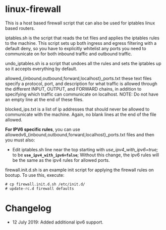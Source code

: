 linux-firewall
==============
This is a host based firewall script that can also be used for iptables linux based routers.

iptables.sh is the script that reads the txt files and applies the iptables rules to the machine. This script sets up both ingress and egress filtering with a default deny, so you have to explicitly whitelist any ports you need to communicate on for both inbound traffic and outbound traffic.

undo_iptables.sh is a script that undoes all the rules and sets the iptables up so it accepts everything by default.

allowed_{inbound,outbound,forward,localhost}_ports.txt these text files specify a protocol, port, and description for what traffic is allowed through the different INPUT, OUTPUT, and FORWARD chains, in addition to specifying which traffic can communicate on localhost. NOTE: Do not have an empty line at the end of these files.

blocked_ips.txt is a list of ip addresses that should never be allowed to communicate with the machine. Again, no blank lines at the end of the file allowed.

**For IPV6 specific rules**, you can use allowedv6_{inbound,outbound,forward,localhost}_ports.txt files and then you must also:
 - Edit iptables.sh line near the top starting with *use_ipv4_with_ipv6=true;* to be **`use_ipv4_with_ipv6=false`**;
Without this change, the ipv6 rules will be the same as the ipv4 rules for allowed ports.

firewall.init.d.sh is an example init script for applying the firewall rules on bootup. To use this, execute:
```
# cp firewall.init.d.sh /etc/init.d/
# update-rc.d firewall defaults
```

Changelog
=========

 - 12 July 2019: Added additional ipv6 support.
